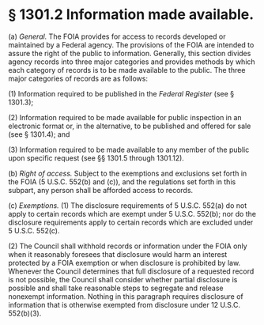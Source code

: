 # § 1301.2   Information made available.

(a) *General.* The FOIA provides for access to records developed or maintained by a Federal agency. The provisions of the FOIA are intended to assure the right of the public to information. Generally, this section divides agency records into three major categories and provides methods by which each category of records is to be made available to the public. The three major categories of records are as follows:


(1) Information required to be published in the _Federal Register_ (see § 1301.3);


(2) Information required to be made available for public inspection in an electronic format or, in the alternative, to be published and offered for sale (see § 1301.4); and


(3) Information required to be made available to any member of the public upon specific request (see §§ 1301.5 through 1301.12).


(b) *Right of access.* Subject to the exemptions and exclusions set forth in the FOIA (5 U.S.C. 552(b) and (c)), and the regulations set forth in this subpart, any person shall be afforded access to records.


(c) *Exemptions.* (1) The disclosure requirements of 5 U.S.C. 552(a) do not apply to certain records which are exempt under 5 U.S.C. 552(b); nor do the disclosure requirements apply to certain records which are excluded under 5 U.S.C. 552(c).


(2) The Council shall withhold records or information under the FOIA only when it reasonably foresees that disclosure would harm an interest protected by a FOIA exemption or when disclosure is prohibited by law. Whenever the Council determines that full disclosure of a requested record is not possible, the Council shall consider whether partial disclosure is possible and shall take reasonable steps to segregate and release nonexempt information. Nothing in this paragraph requires disclosure of information that is otherwise exempted from disclosure under 12 U.S.C. 552(b)(3).




